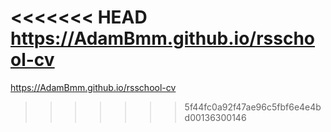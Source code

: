 <<<<<<< HEAD
<https://AdamBmm.github.io/rsschool-cv>
=======
https://AdamBmm.github.io/rsschool-cv
>>>>>>> 5f44fc0a92f47ae96c5fbf6e4e4bd00136300146
